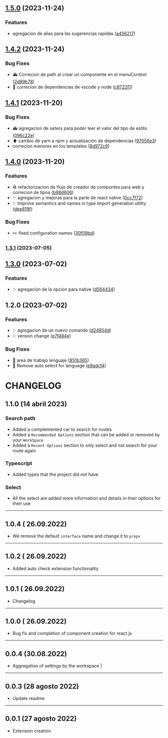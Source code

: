 

## [1.5.0](https://github.com/JavGt/vscode-component-creator/compare/v1.4.2...v1.5.0) (2023-11-24)


### Features

* agregacion de alias para las sugerencias rapidas ([a456217](https://github.com/JavGt/vscode-component-creator/commit/a4562175efeeda8fd46b4f2ee723a1977d829ff4))

## [1.4.2](https://github.com/JavGt/vscode-component-creator/compare/v1.4.1...v1.4.2) (2023-11-24)


### Bug Fixes

* :ambulance: Correcion de path al crear un componente en el menuContext ([2d89b78](https://github.com/JavGt/vscode-component-creator/commit/2d89b783b5a609a01277f2c162c8cd3f0b77ea38))
* :pushpin: correcion de dependencias de vscode y node ([c8722f1](https://github.com/JavGt/vscode-component-creator/commit/c8722f15c9aceea1c6c7a5d0444a1e9566f4e5ff))

## [1.4.1](https://github.com/JavGt/vscode-component-creator/compare/v1.4.0...v1.4.1) (2023-11-20)


### Bug Fixes

* :ambulance: agregacion de seters para poder leer el valor del tipo de estilo ([096c22e](https://github.com/JavGt/vscode-component-creator/commit/096c22ec23c75bbdafb342e58e48c9c6f0d120c8))
* ⬆️ cambio de yarn a npm y actualización de dependencias ([97056e3](https://github.com/JavGt/vscode-component-creator/commit/97056e3e9b34756b2ae0a8ee4e5d178e564d2feb))
* correcion menores en los templates ([8d972c9](https://github.com/JavGt/vscode-component-creator/commit/8d972c998718b5328748bd8f3a4beff1fb783f45))

## [1.4.0](https://github.com/JavGt/vscode-component-creator/compare/v1.3.1...v1.4.0) (2023-11-20)


### Features

* :recycle: refactorizacion de flujo de creador de compontes para web y correcion de tipos ([b98d606](https://github.com/JavGt/vscode-component-creator/commit/b98d606156d7ea97a4c33f03f5a68d13a6775418))
* :sparkles: agregacion y mejoras para la parte de react native ([0cc7f72](https://github.com/JavGt/vscode-component-creator/commit/0cc7f722321cf14db297a3c1b35f286ca485eabe))
* :sparkles: Improve semantics and names in type import generation utility ([dee819f](https://github.com/JavGt/vscode-component-creator/commit/dee819f28560a07562ae4a7815865b491a199dc7))


### Bug Fixes

* :pencil2: fixed configuration names ([30f09bd](https://github.com/JavGt/vscode-component-creator/commit/30f09bdd08d0ed1215a9843d9fc8181157422ed2))

### [1.3.1](https://github.com/JavGt/component-creator/compare/v1.3.0...v1.3.1) (2023-07-05)

## [1.3.0](https://github.com/JavGt/component-creator/compare/v1.2.0...v1.3.0) (2023-07-02)

### Features

- :sparkles: agregacion de la opcion para native ([d564434](https://github.com/JavGt/component-creator/commit/d564434c60d725b12a3d606763e6eff3755c8e01))

## 1.2.0 (2023-07-02)

### Features

- :sparkles: agregacion de un nuevo comando ([d24854d](https://github.com/JavGt/component-creator/commit/d24854decd63e62e47c1194f853450bdbd7232e6))
- :sparkles: version change ([e7f484e](https://github.com/JavGt/component-creator/commit/e7f484e6e11458ec0e165859c5c2282f3ec99ce8))

### Bug Fixes

- :bug: area de trabajo lenguaje ([851b365](https://github.com/JavGt/component-creator/commit/851b365a48057cd4b258a0745bd42d4adfcc931e))
- :bug: Remove auto select for language ([e9adcf4](https://github.com/JavGt/component-creator/commit/e9adcf44cf765b1aa412d0a68491bbd70d80df70))

# CHANGELOG

## 1.1.0 (14 abril 2023)

### Search path

- Added a complemented car to search for routes
- Added a `Recommended Options` section that can be added or removed by your `WorkSpace`
- Added a `Recent Options` section to only select and not search for your route again

### Typescript

- Added types that the project did not have

### Select

- All the select are added more information and details in their options for their use

---

## 1.0.4 ( 26.09.2022)

- We remove the default `interface` name and change it to `props`

---

## 1.0.2 ( 26.09.2022)

- Added auto check extension functionality

---

## 1.0.1 ( 26.09.2022)

- Changelog

---

## 1.0.0 ( 26.09.2022)

- Bug fix and completion of component creation for react js

---

## 0.0.4 (30.08.2022)

- Aggregation of settings by the workspace |

---

## 0.0.3 (28 agosto 2022)

- Update readme

---

## 0.0.1 (27 agosto 2022)

- Extension creation
